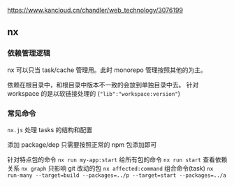 https://www.kancloud.cn/chandler/web_technology/3076199

## nx

### 依赖管理逻辑

nx 可以只当 task/cache 管理用。此时 monorepo 管理按照其他的为主。

依赖在根目录中，和根目录中版本不一致的会放到单独目录中去。
针对 workspace 的是以软链接处理的 (`"lib":"workspace:version"`)

### 常见命令

`nx.js` 处理 tasks 的结构和配置

添加 package/dep 只需要按照正常的 npm 包添加即可

针对特点包的命令 `nx run my-app:start`
给所有包的命令 `nx run start`
查看依赖关系 `nx graph`
只影响 git 改动的包 `nx affected:command`
组合命令(task) `nx run-many --target=build --packages=../p --target=start --packages=../a`
